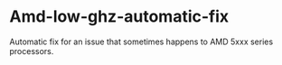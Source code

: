 # Amd-low-ghz-automatic-fix
Automatic fix for an issue that sometimes happens to AMD 5xxx series processors.
